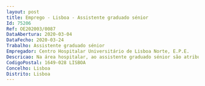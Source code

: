 ```yaml
--- 
layout: post
title: Emprego - Lisboa - Assistente graduado sénior
Id: 75206
Ref: OE202003/0087
DataAbertura: 2020-03-04
DataFecho: 2020-03-24
Trabalho: Assistente graduado sénior
Empregador: Centro Hospitalar Universitário de Lisboa Norte, E.P.E.
Descricao: Na área hospitalar, ao assistente graduado sénior são atribuídas as funções de assistente e assistente graduado, cabendo lhe ainda a) Coordenar actividades assistenciais de investigação científica e de formação médica na área da especialidade b) Coordenar os processos de acreditação c) Exercer cargos de direcção e chefia d) Coadjuvar o Diretor de Serviço nas actividades de gestão e) Substituir o Diretor de Serviço da respectiva área nas suas faltas e impedimentos.
CodigoPostal: 1649-028 LISBOA
Concelho: Lisboa
Distrito: Lisboa
--- 
```

